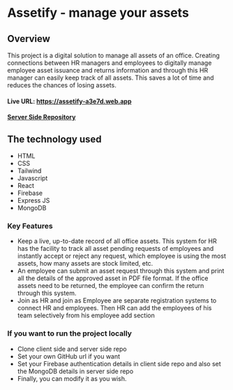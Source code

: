 # Assetify - manage your assets

## Overview
This project is a digital solution to manage all assets of an office. Creating connections between HR managers and employees to digitally manage employee asset issuance and returns information and through this HR manager can easily keep track of all assets. This saves a lot of time and reduces the chances of losing assets.

#### Live URL: https://assetify-a3e7d.web.app

#### [Server Side Repository](https://github.com/abujafarch/assetify-server)

## The technology used
- HTML
- CSS
- Tailwind
- Javascript
- React
- Firebase
- Express JS
- MongoDB


### Key Features
- Keep a live, up-to-date record of all office assets. This system for HR has the facility to track all asset pending requests of employees and instantly accept or reject any request, which employee is using the most assets, how many assets are stock limited, etc.
- An employee can submit an asset request through this system and print all the details of the approved asset in PDF file format. If the office assets need to be returned, the employee can confirm the return through this system.
- Join as HR and join as Employee are separate registration systems to connect HR and employees. Then HR can add the employees of his team selectively from his employee add section

### If you want to run the project locally
- Clone client side and server side repo
- Set your own GitHub url if you want
- Set your Firebase authentication details in client side repo and also set the MongoDB details in server side repo 
- Finally, you can modify it as you wish. 
